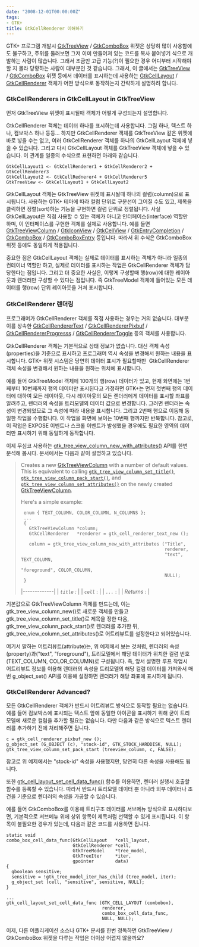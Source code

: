 ```yaml
---
date: "2008-12-01T00:00:00Z"
tags:
- GTK+
title: GtkCellRenderer 이해하기
---
```


GTK+ 프로그램 개발시 [GtkTreeView](http://library.gnome.org/devel/gtk/stable/GtkTreeView.html) / [GtkComboBox](http://library.gnome.org/devel/gtk/stable/GtkComboBox.html) 위젯은 상당히 많이 사용함에도 불구하고, 주위를 둘러보면 그저 이미 만들어져 있는 코드를 복사 붙여넣기 식으로 개발하는 사람이 많습니다. 그래서 조금만 고급 기능(?)이 필요한 경우 어디부터 시작해야할 지 몰라 당황하는 사람이 대부분인 것 같습니다. 그래서, 이 글에서는 [GtkTreeView](http://library.gnome.org/devel/gtk/stable/GtkTreeView.html) / [GtkComboBox](http://library.gnome.org/devel/gtk/stable/GtkComboBox.html) 위젯 등에서 데이터를 표시하는데 사용하는 [GtkCellLayout](http://library.gnome.org/devel/gtk/stable/GtkCellLayout.html) / [GtkCellRenderer](http://library.gnome.org/devel/gtk/stable/GtkCellRenderer.html) 객체가 어떤 방식으로 동작하는지 간략하게 설명하려 합니다.

### GtkCellRenderers in GtkCellLayout in GtkTreeView

먼저 GtkTreeView 위젯이 표시될때 객체가 어떻게 구성되는지 설명합니다.

GtkCellRenderer 객체는 데이터 하나를 표시하는데 사용합니다. 그림 하나, 텍스트 하나, 컴보박스 하나 등등... 하지만 GtkCellRenderer 객체를 GtkTreeView 같은 위젯에 바로 넣을 수는 없고, 여러 GtkCellRenderer 객체를 하나의 GtkCellLayout 객체에 넣을 수 있습니다. 그리고 다시 GtkCellLayout 객체를 GtkTreeView 객체에 넣을 수 있습니다. 이 관계를 일종의 수식으로 표현하면 아래와 같습니다.

    GtkCellLayout1 <- GtkCellRenderer1 + GtkCellRenderer2 + GtkCellRenderer3
    GtkCellLayout2 <- GtkCellRednerer4 + GtkCellRenderer5
    GtkTreeView <- GtkCellLayout1 + GtkCellLayout2

GtkCellLayout 객체는 GtkTreeView 위젯에 표시될때 하나의 컬럼(column)으로 표시됩니다. 사용하는 GTK+ 테마에 따라 컬럼 단위로 구분선이 그어질 수도 있고, 제목을 클릭하면 정렬(sort)하는 기능을 구현하면 컬럼 단위로 정렬됩니다. 사실 GtkCellLayout은 직접 사용할 수 있는 객체가 아니고 인터페이스(interface) 역할만 하며, 이 인터페이스를 구현한 객체를 실제로 사용합니다. 예를 들면 [GtkTreeViewColumn](http://library.gnome.org/devel/gtk/stable/GtkTreeViewColumn.html "GtkTreeViewColumn") / [GtkIconView](http://library.gnome.org/devel/gtk/stable/GtkIconView.html "GtkIconView") / [GtkCellView](http://library.gnome.org/devel/gtk/stable/GtkCellView.html "GtkCellView") / [GtkEntryCompletion](http://library.gnome.org/devel/gtk/stable/GtkEntryCompletion.html "GtkEntryCompletion") / [GtkComboBox](http://library.gnome.org/devel/gtk/stable/GtkComboBox.html "GtkComboBox") / [GtkComboBoxEntry](http://library.gnome.org/devel/gtk/stable/GtkComboBoxEntry.html "GtkComboBoxEntry") 등입니다. 따라서 위 수식은 GtkComboBox 위젯 등에도 동일하게 적용됩니다.

중요한 점은 GtkCellLayout 객체는 실제로 데이터를 표시하는 객체가 아니라 일종의 컨테이너 역할만 하고, 실제로 데이터를 표시하는 작업은 GtkCellRenderer 객체가 담당한다는 점입니다. 그리고 더 중요한 사실은, 이렇게 구성할때 행(row)에 대한 레이아웃과 렌더러만 구성할 수 있다는 점입니다. 즉 GtkTreeModel 객체에 들어있는 모든 데이터를 행(row) 단위 레이아웃을 거쳐 표시합니다.

### GtkCellRenderer 렌더링

프로그래머가 GtkCellRenderer 객체를 직접 사용하는 경우는 거의 없습니다. 대부분 이를 상속한 [GtkCellRendererText](http://library.gnome.org/devel/gtk/stable/GtkCellRendererText.html) / [GtkCellRendererPixbuf](http://library.gnome.org/devel/gtk/stable/GtkCellRendererPixbuf.html) / [GtkCellRendererProgresss](http://library.gnome.org/devel/gtk/stable/GtkCellRendererProgress.html) / [GtkCellRendererToggle](http://library.gnome.org/devel/gtk/stable/GtkCellRendererToggle.html) 등의 객체를 사용합니다.

GtkCellRenderer 객체는 기본적으로 상태 정보가 없습니다. 대신 객체 속성(properties)을 기준으로 표시하고 프로그래머 역시 속성을 변경해서 원하는 내용을 표시합니다. GTK+ 위젯 시스템은 당연히 데이터 표시가 필요할때만  GtkCellRenderer 객체 속성을 변경해서 원하는 내용을 원하는 위치에 표시합니다.

예를 들어 GtkTreeModel 객체에 100개의 행(row) 데이터가 있고, 현재 화면에는 1번째부터 10번째까지 행의 데이터만 표시된다고 가정하면 GTK+는 먼저 첫번째 행의 데이터에 대하여 모든 레이아웃, 다시 레이아웃의 모든 렌더러에게 데이터를 표시할 좌표를 알려주고, 렌더러의 속성을 트리모델의 데이터 값으로 변경합니다. 그러면 렌더러는 속성이 변경되었므로 그 속성에 따라 내용을 표시합니다. 그리고 2번째 행으로 이동해 동일한 작업을 수행합니다. 이 작업을 화면에 보이는 10번째 행까지만 반복합니다. 참고로, 이 작업은 EXPOSE 이벤트나 스크롤 이벤트가 발생했을 경우에도 필요한 영역의 데이터만 표시하기 위해 동일하게 동작합니다.

이제 무심코 사용하는 [gtk\_tree\_view\_column\_new\_with\_attributes()](http://library.gnome.org/devel/gtk/stable/GtkTreeViewColumn.html#gtk-tree-view-column-new-with-attributes) API를 한번 분석해 봅시다. 문서에서는 다음과 같이 설명하고 있습니다.

> Creates a new [GtkTreeViewColumn](http://library.gnome.org/devel/gtk/stable/GtkTreeViewColumn.html "GtkTreeViewColumn") with a number of default values. This is equivalent to calling [`gtk_tree_view_column_set_title()`](http://library.gnome.org/devel/gtk/stable/GtkTreeViewColumn.html#gtk-tree-view-column-set-title "gtk_tree_view_column_set_title ()"), [`gtk_tree_view_column_pack_start()`](http://library.gnome.org/devel/gtk/stable/GtkTreeViewColumn.html#gtk-tree-view-column-pack-start "gtk_tree_view_column_pack_start ()"), and [`gtk_tree_view_column_set_attributes()`](http://library.gnome.org/devel/gtk/stable/GtkTreeViewColumn.html#gtk-tree-view-column-set-attributes "gtk_tree_view_column_set_attributes ()") on the newly created [GtkTreeViewColumn](http://library.gnome.org/devel/gtk/stable/GtkTreeViewColumn.html "GtkTreeViewColumn").
>
> Here's a simple example:
>
>      enum { TEXT_COLUMN, COLOR_COLUMN, N_COLUMNS };
>      ...
>      {
>        GtkTreeViewColumn *column;
>        GtkCellRenderer   *renderer = gtk_cell_renderer_text_new ();
>
>        column = gtk_tree_view_column_new_with_attributes ("Title",
>                                                           renderer,
>                                                           "text", TEXT_COLUMN,
>                                                           "foreground", COLOR_COLUMN,
>                                                           NULL);
>      }
>
> |-------------|
> | *`title` :* |
> | *`cell`* :  |
> | *`...`* :   |
> | *Returns* : |
>
기본값으로 GtkTreeViewColumn 객체를 만드는데, 이는 gtk\_tree\_view\_column\_new()로 새로운 객체를 만들고gtk\_tree\_view\_column\_set\_title()로 제목을 정한 다음, gtk\_tree\_view\_colunn\_pack\_start()로 렌더러를 추가한 뒤, gtk\_tree\_view\_column\_set\_attributes()로 어트리뷰트를 설정한다고 되어있습니다.

여기서 말하는 어트리뷰트(attribute)는, 위 예제에서 보는 것처럼, 렌더러의 속성(property)과("text", "foreground"), 트리모델에서 해당 데이터가 위치한 컬럼 번호(TEXT\_COLUMN, COLOR\_COLUMN)로 구성됩니다. 즉, 앞서 설명한 루프 작업시 어트리뷰트 정보를 이용해 렌더러의 속성을 트리모델의 해당 컬럼 데이터를 가져와서 매번 g\_object\_set() API를 이용해 설정하면 렌더러가 해당 좌표에 표시하게 됩니다.

### GtkCellRenderer Advanced?

모든 GtkCellRenderer 객체가 반드시 어트리뷰트 방식으로 동작할 필요는 없습니다. 예를 들어 컴보박스에 표시되는 텍스트 앞에 동일한 아이콘을 표시하기 위해 굳이 트리모델에 새로운 컬럼을 추가할 필요는 없습니다. 다만 다음과 같은 방식으로 텍스트 렌더러를 추가하기 전에 처리해주면 됩니다.

    c = gtk_cell_renderer_pixbuf_new ();
    g_object_set (G_OBJECT (c), "stock-id", GTK_STOCK_HARDDISK, NULL);
    gtk_tree_view_column_set_pack_start (treeview_column, c, FALSE);

참고로 위 예제에서는 "stock-id" 속성을 사용했지만, 당연히 다른 속성을 사용해도 됩니다.

또한 [gtk\_cell\_layout\_set\_cell\_data\_func()](http://library.gnome.org/devel/gtk/stable/GtkCellLayout.html#gtk-cell-layout-set-cell-data-func) 함수를 이용하면, 렌더러 실행시 호출할 함수를 등록할 수 있습니다. 따라서 반드시 트리모델 데이터 뿐 아니라 외부 데이터나 조건을 기준으로 렌더러의 속성을 가공할 수 있습니다.

예를 들어 GtkComboBox를 이용해 트리구조 데이터를 서브메뉴 방식으로 표시하다보면, 기본적으로 서브메뉴 위에 상위 항목이 제목처럼 선택할 수 있게 표시됩니다. 이 항목이 불필요한 경우가 있는데, 다음과 같은 코드를 사용하면 됩니다.

    static void
    combo_box_cell_data_func(GtkCellLayout   *cell_layout,
                             GtkCellRenderer *cell,
                             GtkTreeModel    *tree_model,
                             GtkTreeIter     *iter,
                             gpointer        data)
    {
      gboolean sensitive;
      sensitive = !gtk_tree_model_iter_has_child (tree_model, iter);
      g_object_set (cell, "sensitive", sensitive, NULL);
    }

    ...
    gtk_cell_layout_set_cell_data_func (GTK_CELL_LAYOUT (combobox),
                                        renderer,
                                        combo_box_cell_data_func,
                                        NULL, NULL);

이제, 다른 어플리케이션 소스나 GTK+ 문서를 한번 정독하면 GtkTreeView / GtkComboBox 위젯을 다루는 작업은 더이상 어렵지 않을까요?
